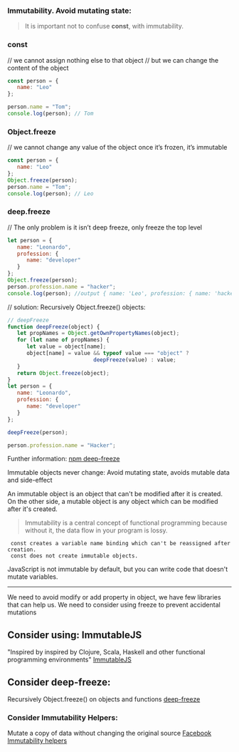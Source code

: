 ### Immutability. Avoid mutating state:

> It is important not to confuse **const**, with immutability.

### const
// we cannot assign nothing else to that object
// but we can change the content of the object
```javascript
const person = {
   name: "Leo"
};

person.name = "Tom"; 
console.log(person); // Tom
```

### Object.freeze
// we cannot change any value of the object once it’s frozen, it’s immutable
```javascript
const person = {
   name: "Leo"
};
Object.freeze(person);
person.name = "Tom"; 
console.log(person); // Leo
```

### deep.freeze
// The only problem is it isn’t deep freeze, only freeze the top level
```javascript
let person = {
   name: "Leonardo",
   profession: {
      name: "developer"
   }
};
Object.freeze(person);
person.profession.name = "hacker";
console.log(person); //output { name: 'Leo', profession: { name: 'hacker' } 
```

// solution:
Recursively Object.freeze() objects:
```javascript
// deepFreeze
function deepFreeze(object) {
   let propNames = Object.getOwnPropertyNames(object);
   for (let name of propNames) {
      let value = object[name];
      object[name] = value && typeof value === "object" ?  
                           deepFreeze(value) : value;
   }
   return Object.freeze(object);
}
let person = {
   name: "Leonardo",
   profession: {
      name: "developer"
   }
};

deepFreeze(person);

person.profession.name = "Hacker";

```
Funther information:
[npm deep-freeze](https://www.npmjs.com/package/deep-freeze)


Immutable objects never change: Avoid mutating state, avoids mutable data and side-effect

An immutable object is an object that can't be modified after it is created.
On the other side, a mutable object is any object which can be modified after it's created.

> Immutability is a central concept of functional programming because without it, the data flow in your program is lossy.

```
 const creates a variable name binding which can't be reassigned after creation.
 const does not create immutable objects.
```

JavaScript is not immutable by default, but you can write code that doesn't mutate variables.

---

We need to avoid modify or add property in object, we have few libraries that can help us. 
We need to consider using freeze to prevent accidental mutations


## Consider using: ImmutableJS
"Inspired by inspired by Clojure, Scala, Haskell and other functional programming environments"
[ImmutableJS](https://immutable-js.github.io/immutable-js/)


## Consider deep-freeze:
Recursively Object.freeze() on objects and functions
[deep-freeze](https://github.com/substack/deep-freeze)


### Consider Immutability Helpers:
Mutate a copy of data without changing the original source
[Facebook Immutability helpers](https://github.com/kolodny/immutability-helper)

